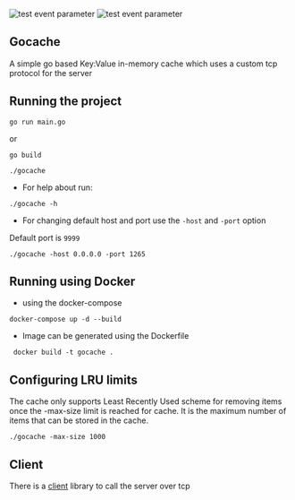 ![test event parameter](https://github.com/dropdevrahul/peacock/actions/workflows/test.yml/badge.svg?event=push) ![test event parameter](https://github.com/dropdevrahul/peacock/actions/workflows/lint.yml/badge.svg?event=push)

## Gocache
A simple go based Key:Value in-memory cache which uses a custom tcp protocol for the server

## Running the project

```
go run main.go
```

or

```
go build

./gocache

```

* For help about run:
```
./gocache -h  

```

* For changing default host and port use the `-host` and `-port` option

Default port is `9999`

```
./gocache -host 0.0.0.0 -port 1265

```

## Running using Docker

* using the docker-compose

```
docker-compose up -d --build
```

* Image can be generated using the Dockerfile

```
 docker build -t gocache .
```


## Configuring LRU limits

The cache only supports Least Recently Used scheme for removing items once the -max-size limit is reached for cache. It is the maximum number of items that can be stored in the cache.

```
./gocache -max-size 1000
```

## Client
There is a [client](https://github.com/dropdevrahul/gocacheclient) library to call the server over tcp
